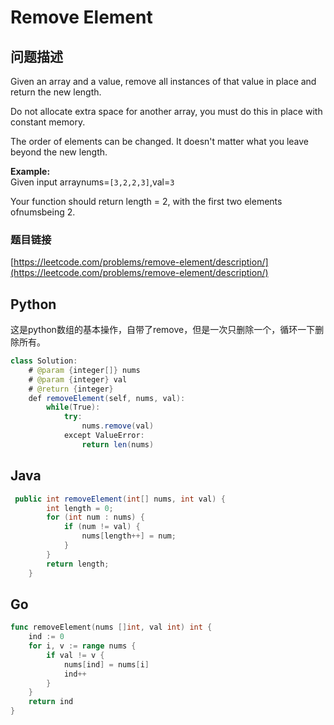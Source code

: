 # Remove Element

## 问题描述

Given an array and a value, remove all instances of that value in place and return the new length.

Do not allocate extra space for another array, you must do this in place with constant memory.

The order of elements can be changed. It doesn't matter what you leave beyond the new length.

**Example:**  
Given input arraynums=`[3,2,2,3]`,val=`3`

Your function should return length = 2, with the first two elements ofnumsbeing 2.

### 题目链接

[https://leetcode.com/problems/remove-element/description/](https://leetcode.com/problems/remove-element/description/)

## Python

这是python数组的基本操作，自带了remove，但是一次只删除一个，循环一下删除所有。

```java
class Solution:
    # @param {integer[]} nums
    # @param {integer} val
    # @return {integer}
    def removeElement(self, nums, val):
        while(True):
            try:
                nums.remove(val)
            except ValueError:
                return len(nums)
```

## Java

```java
 public int removeElement(int[] nums, int val) {
        int length = 0;
        for (int num : nums) {
            if (num != val) {
                nums[length++] = num;
            }
        }
        return length;
    }
```

## Go

```go
func removeElement(nums []int, val int) int {
	ind := 0
	for i, v := range nums {
		if val != v {
			nums[ind] = nums[i]
			ind++
		}
	}
	return ind
}
```
